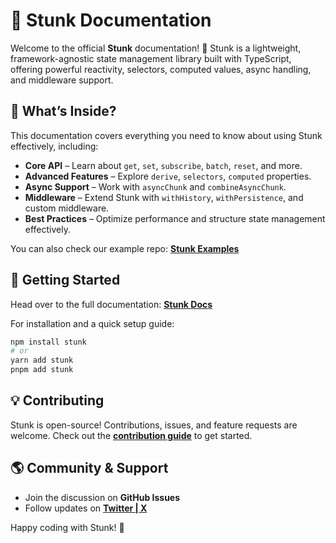 # 📖 Stunk Documentation

Welcome to the official **Stunk** documentation! 🚀 Stunk is a lightweight, framework-agnostic state management library built with TypeScript, offering powerful reactivity, selectors, computed values, async handling, and middleware support.

## 📜 What’s Inside?

This documentation covers everything you need to know about using Stunk effectively, including:

- **Core API** – Learn about `get`, `set`, `subscribe`, `batch`, `reset`, and more.
- **Advanced Features** – Explore `derive`, `selectors`, `computed` properties.
- **Async Support** – Work with `asyncChunk` and `combineAsyncChunk`.
- **Middleware** – Extend Stunk with `withHistory`, `withPersistence`, and custom middleware.
- **Best Practices** – Optimize performance and structure state management effectively.

You can also check our example repo: **[Stunk Examples](https://github.com/I-am-abdulazeez/stunk-examples)**

## 🔗 Getting Started

Head over to the full documentation: **[Stunk Docs](http://stunk.vercel.app)**

For installation and a quick setup guide:

```sh
npm install stunk
# or
yarn add stunk
pnpm add stunk
```

## 💡 Contributing

Stunk is open-source! Contributions, issues, and feature requests are welcome. Check out the **[contribution guide](your-contribution-guide-url-here)** to get started.

## 🌎 Community & Support

- Join the discussion on **GitHub Issues**
- Follow updates on **[Twitter | X](https://x.com/dev_azeez)**

Happy coding with Stunk! 🎉
